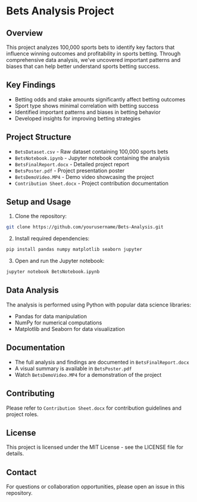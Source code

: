# Bets Analysis Project

## Overview
This project analyzes 100,000 sports bets to identify key factors that influence winning outcomes and profitability in sports betting. Through comprehensive data analysis, we've uncovered important patterns and biases that can help better understand sports betting success.

## Key Findings
- Betting odds and stake amounts significantly affect betting outcomes
- Sport type shows minimal correlation with betting success
- Identified important patterns and biases in betting behavior
- Developed insights for improving betting strategies

## Project Structure
- `BetsDataset.csv` - Raw dataset containing 100,000 sports bets
- `BetsNotebook.ipynb` - Jupyter notebook containing the analysis
- `BetsFinalReport.docx` - Detailed project report
- `BetsPoster.pdf` - Project presentation poster
- `BetsDemoVideo.MP4` - Demo video showcasing the project
- `Contribution Sheet.docx` - Project contribution documentation

## Setup and Usage
1. Clone the repository:
```bash
git clone https://github.com/yourusername/Bets-Analysis.git
```

2. Install required dependencies:
```bash
pip install pandas numpy matplotlib seaborn jupyter
```

3. Open and run the Jupyter notebook:
```bash
jupyter notebook BetsNotebook.ipynb
```

## Data Analysis
The analysis is performed using Python with popular data science libraries:
- Pandas for data manipulation
- NumPy for numerical computations
- Matplotlib and Seaborn for data visualization

## Documentation
- The full analysis and findings are documented in `BetsFinalReport.docx`
- A visual summary is available in `BetsPoster.pdf`
- Watch `BetsDemoVideo.MP4` for a demonstration of the project

## Contributing
Please refer to `Contribution Sheet.docx` for contribution guidelines and project roles.

## License
This project is licensed under the MIT License - see the LICENSE file for details.

## Contact
For questions or collaboration opportunities, please open an issue in this repository.
